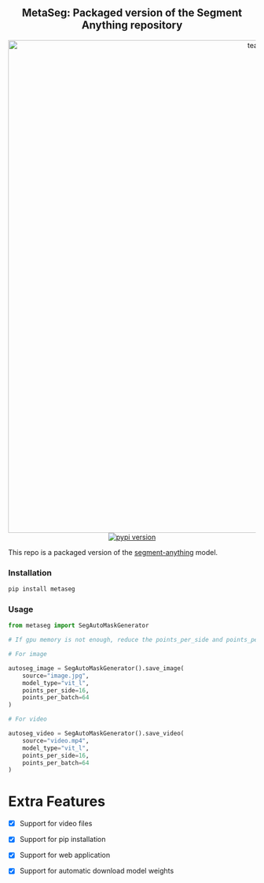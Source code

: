 <div align="center">
<h2>
     MetaSeg: Packaged version of the Segment Anything repository
</h2>
<div>
    <img width="1000" alt="teaser" src="https://github.com/kadirnar/segment-anything-pip/releases/download/v0.2.2/metaseg_demo.gif">
</div>
    <a href="https://badge.fury.io/py/metaseg"><img src="https://badge.fury.io/py/metaseg.svg" alt="pypi version"></a>

</div>

This repo is a packaged version of the [segment-anything](https://github.com/facebookresearch/segment-anything) model.


### Installation
```bash
pip install metaseg
```

### Usage
```python
from metaseg import SegAutoMaskGenerator

# If gpu memory is not enough, reduce the points_per_side and points_per_batch.

# For image

autoseg_image = SegAutoMaskGenerator().save_image(
    source="image.jpg",
    model_type="vit_l",
    points_per_side=16, 
    points_per_batch=64
)

# For video

autoseg_video = SegAutoMaskGenerator().save_video(
    source="video.mp4",
    model_type="vit_l",
    points_per_side=16, 
    points_per_batch=64
)
```

# Extra Features

- [x] Support for video files
- [x] Support for pip installation
- [x] Support for web application
- [x] Support for automatic download model weights

